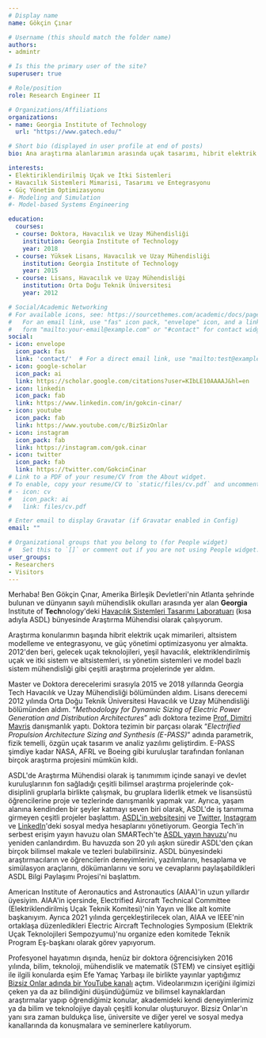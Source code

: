 ```yaml
---
# Display name
name: Gökçin Çınar

# Username (this should match the folder name)
authors:
- admintr

# Is this the primary user of the site?
superuser: true

# Role/position
role: Research Engineer II

# Organizations/Affiliations
organizations:
- name: Georgia Institute of Technology
  url: "https://www.gatech.edu/"

# Short bio (displayed in user profile at end of posts)
bio: Ana araştırma alanlarımın arasında uçak tasarımı, hibrit elektrik uçak itki mimarileri, altsistem modelleme ve entegrasyonu, ve güç yönetim optimizasyonu vardır.

interests:
- Elektiriklendirilmiş Uçak ve İtki Sistemleri
- Havacılık Sistemleri Mimarisi, Tasarımı ve Entegrasyonu
- Güç Yönetim Optimizasyonu
#- Modeling and Simulation
#- Model-based Systems Engineering

education:
  courses:
  - course: Doktora, Havacılık ve Uzay Mühendisliği
    institution: Georgia Institute of Technology
    year: 2018
  - course: Yüksek Lisans, Havacılık ve Uzay Mühendisliği
    institution: Georgia Institute of Technology
    year: 2015
  - course: Lisans, Havacılık ve Uzay Mühendisliği
    institution: Orta Doğu Teknik Üniversitesi
    year: 2012

# Social/Academic Networking
# For available icons, see: https://sourcethemes.com/academic/docs/page-builder/#icons
#   For an email link, use "fas" icon pack, "envelope" icon, and a link in the
#   form "mailto:your-email@example.com" or "#contact" for contact widget.
social:
- icon: envelope
  icon_pack: fas
  link: 'contact/'  # For a direct email link, use "mailto:test@example.org".
- icon: google-scholar
  icon_pack: ai
  link: https://scholar.google.com/citations?user=KIbLE10AAAAJ&hl=en
- icon: linkedin
  icon_pack: fab
  link: https://www.linkedin.com/in/gokcin-cinar/
- icon: youtube
  icon_pack: fab
  link: https://www.youtube.com/c/BizSizOnlar
- icon: instagram
  icon_pack: fab
  link: https://instagram.com/gok.cinar
- icon: twitter
  icon_pack: fab
  link: https://twitter.com/GokcinCinar
# Link to a PDF of your resume/CV from the About widget.
# To enable, copy your resume/CV to `static/files/cv.pdf` and uncomment the lines below.
# - icon: cv
#   icon_pack: ai
#   link: files/cv.pdf

# Enter email to display Gravatar (if Gravatar enabled in Config)
email: ""

# Organizational groups that you belong to (for People widget)
#   Set this to `[]` or comment out if you are not using People widget.
user_groups:
- Researchers
- Visitors
---
```


Merhaba! Ben Gökçin Çınar, Amerika Birleşik Devletleri'nin Atlanta şehrinde bulunan ve dünyanın sayılı mühendislik okulları arasında yer alan **Georgia** Institute of **Tech**nology'deki [Havacılık Sistemleri Tasarımı Laboratuarı](https://www.asdl.gatech.edu/) (kısa adıyla ASDL) bünyesinde Araştırma Mühendisi olarak çalışıyorum.

Araştırma konularımın başında hibrit elektrik uçak mimarileri, altsistem modelleme ve entegrasyonu, ve güç yönetimi optimizasyonu yer almakta. 2012'den beri, gelecek uçak teknolojileri, yeşil havacılık, elektriklendirilmiş uçak ve itki sistem ve altsistemleri, ısı yönetim sistemleri ve model bazlı sistem mühendisliği gibi çeşitli araştırma projelerinde yer aldım.

Master ve Doktora derecelerimi sırasıyla 2015 ve 2018 yıllarında Georgia Tech Havacılık ve Uzay Mühendisliği bölümünden aldım. Lisans derecemi 2012 yılında Orta Doğu Teknik Üniversitesi Havacılık ve Uzay Mühendisliği bölümünden aldım. “*Methodology for Dynamic Sizing of Electric Power Generation and Distribution Architectures*” adlı doktora tezime [Prof. Dimitri Mavris](https://www.asdl.gatech.edu/Faculty.html) danışmanlık yaptı. Doktora tezimin bir parçası olarak  “*Electrified Propulsion Architecture Sizing and Synthesis (E-PASS)*” adında parametrik, fizik temelli, özgün uçak tasarım ve analiz yazılımı geliştirdim. E-PASS şimdiye kadar NASA, AFRL ve Boeing gibi kuruluşlar tarafından fonlanan birçok araştırma projesini mümkün kıldı.

ASDL'de Araştırma Mühendisi olarak iş tanımımım içinde sanayi ve devlet kuruluşlarının fon sağladığı çeşitli bilimsel araştırma projelerinde çok-disiplinli gruplarla birlikte çalışmak, bu gruplara liderlik etmek ve lisansüstü öğrencilerine proje ve tezlerinde danışmanlık yapmak var. Ayrıca, yaşam alanına kendinden bir şeyler katmayı seven biri olarak, ASDL'de iş tanımıma girmeyen çeşitli projeler başlattım. [ASDL'in websitesini](https://www.asdl.gatech.edu/) ve [Twitter](https://twitter.com/asdl_gatech), [Instagram ](https://www.instagram.com/asdl_gatech/) ve [LinkedIn](https://www.linkedin.com/groups/2407/)'deki sosyal medya hesaplarını yönetiyorum. Georgia Tech'in serbest erişim yayın havuzu olan SMARTech'te [ASDL yayın havuzu](https://smartech.gatech.edu/handle/1853/6027)'nu yeniden canlandırdım. Bu havuzda son 20 yılı aşkın süredir ASDL'den çıkan birçok bilimsel makale ve tezleri bulabilirsiniz. ASDL bünyesindeki araştırmacıların ve öğrencilerin deneyimlerini, yazılımlarını, hesaplama ve simülasyon araçlarını, dökümanlarını ve soru ve cevaplarını paylaşabildikleri ASDL Bilgi Paylaşımı Projesi'ni başlattım.

American Institute of Aeronautics and Astronautics (AIAA)'in uzun yıllardır üyesiyim. AIAA'in içersinde, Electrified Aircraft Technical Committee (Elektriklendirilmiş Uçak Teknik Komitesi)'nin Yayın ve İlke alt komite başkanıyım. Ayrıca 2021 yılında gerçekleştirilecek olan, AIAA ve IEEE'nin ortaklaşa düzenledikleri Electric Aircraft Technologies Symposium (Elektrik Uçak Teknolojileri Sempozyumu)'nu organize eden komitede Teknik Program Eş-başkanı olarak görev yapıyorum.

Profesyonel hayatımın dışında, henüz bir doktora öğrencisiyken 2016 yılında, bilim, teknoloji, mühendislik ve matematik (STEM) ve cinsiyet eşitliği ile ilgili konularda eşim Efe Yamaç Yarbaşı ile birlikte yayınlar yaptığımız [Bizsiz Onlar adında bir YouTube kanalı](http://youtube.com/BizsizOnlar) açtım. Videolarımızın içeriğini ilgimizi çeken ya da az bilindiğini düşündüğümüz ve bilimsel kaynaklardan araştırmalar yapıp öğrendiğimiz konular, akademideki kendi deneyimlerimiz ya da bilim ve teknolojiye dayalı çeşitli konular oluşturuyor. Bizsiz Onlar'ın yanı sıra zaman buldukça lise, üniversite ve diğer yerel ve sosyal medya kanallarında da konuşmalara ve seminerlere katılıyorum.
